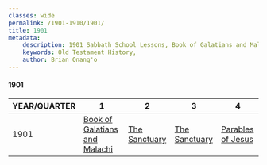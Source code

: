 ```yaml
---
classes: wide
permalink: /1901-1910/1901/
title: 1901
metadata:
    description: 1901 Sabbath School Lessons, Book of Galatians and Malachi, The Sanctuary, The Sanctuary, Parables of Jesus
    keywords: Old Testament History,
    author: Brian Onang'o
---
```


#### 1901

YEAR/QUARTER |   1  | 2| 3| 4
-------------|------------|---|--|---
1901   |  [Book of Galatians and Malachi](/1901-1910/1901/quarter1) | [The Sanctuary](/1901-1910/1901/quarter2) | [The Sanctuary](/1901-1910/1901/quarter3) | [Parables of Jesus](/1901-1910/1901/quarter4) |
 